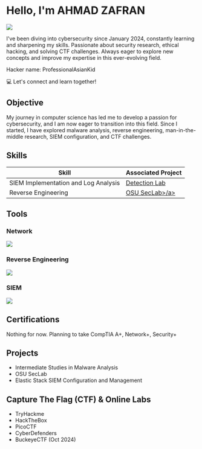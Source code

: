 # Hello, I'm AHMAD ZAFRAN
<a href="https://linkedin.com/in/zafran02/"><img src="https://img.shields.io/badge/-LinkedIn-0072b1?&style=for-the-badge&logo=linkedin&logoColor=white" /></a>

I've been diving into cybersecurity since January 2024, constantly learning and sharpening my skills. Passionate about security research, ethical hacking, and solving CTF challenges. Always eager to explore new concepts and improve my expertise in this ever-evolving field.

Hacker name: ProfessionalAsianKid

💻 Let's connect and learn together!

## Objective
My journey in computer science has led me to develop a passion for cybersecurity, and I am now eager to transition into this field. Since I started, I have explored malware analysis, reverse engineering, man-in-the-middle research, SIEM configuration, and CTF challenges.

## Skills
| Skill                                         | Associated Project         |
|-----------------------------------------------|----------------------------|
| SIEM Implementation and Log Analysis          | <a href="https://google.com">Detection Lab</a>|
| Reverse Engineering                           | <a href="https://docs.google.com/document/d/1W5_33vylbeODcrIvQhH5kqTqt59Ae18GOAii5VTlY1g/edit?usp=sharing">OSU SecLab>/a>|

## Tools
### Network
<div>
    <img src="https://img.shields.io/badge/-Wireshark-1679A7?&style=for-the-badge&logo=Wireshark&logoColor=white" />
</div>

### Reverse Engineering
<div>
    <img src="https://img.shields.io/badge/-Ghidra-FF0000?&style=for-the-badge&logo=Ghidra&logoColor=white" />
</div>

### SIEM
<div>
    <img src="https://img.shields.io/badge/-Elastic-005571?&style=for-the-badge&logo=Elastic&logoColor=white" />
</div>

## Certifications
<div>
   Nothing for now. Planning to take CompTIA A+, Network+, Security+
</div>

## Projects
- Intermediate Studies in Malware Analysis
- OSU SecLab
- Elastic Stack SIEM Configuration and Management

## Capture The Flag (CTF) & Online Labs
- TryHackme
- HackTheBox
- PicoCTF
- CyberDefenders
- BuckeyeCTF (Oct 2024)
